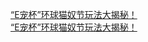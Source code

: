   
[“E宠杯”环球猫奴节玩法大揭秘！](http://www.dianyue.me/archives/271/ns1fysue3impj1iu/)  
[“E宠杯”环球猫奴节玩法大揭秘！](http://www.dianyue.me/archives/045/cxewcz9c5gphh8md/)